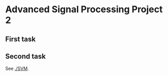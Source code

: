 # Advanced Signal Processing Project 2

## First task

## Second task

See [./SVM](https://github.com/QianrenLi/ad_sig_pro2/tree/main/SVM).
